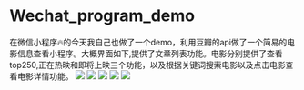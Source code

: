 # Wechat_program_demo
在微信小程序🔥的今天我自己也做了一个demo，利用豆瓣的api做了一个简易的电影信息查看小程序。大概界面如下,提供了文章列表功能。电影分别提供了查看top250,正在热映和即将上映三个功能，以及根据关键词搜索电影以及点击电影查看电影详情功能。
<img src="/images/wechat_program1.png">
<img src="/images/wechat_program2.png">
<img src="/images/wechat_program3.png">
<img src="/images/wechat_program4.png">
<img src="/images/wechat_program5.png">
